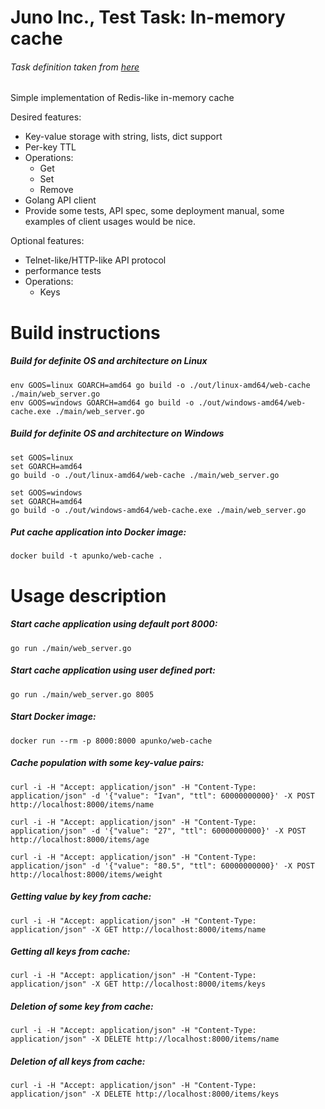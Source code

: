 # Juno Inc., Test Task: In-memory cache
###### Task definition taken from [here](https://github.com/gojuno/test_tasks)

Simple implementation of Redis-like in-memory cache

Desired features:
- Key-value storage with string, lists, dict support
- Per-key TTL
- Operations:
  - Get
  - Set
  - Remove
- Golang API client
- Provide some tests, API spec, some deployment manual, some examples of client usages would be nice.

Optional features:
- Telnet-like/HTTP-like API protocol
- performance tests
- Operations:
  - Keys

# Build instructions

##### Build for definite OS and architecture on Linux
`env GOOS=linux GOARCH=amd64 go build -o ./out/linux-amd64/web-cache ./main/web_server.go`  
`env GOOS=windows GOARCH=amd64 go build -o ./out/windows-amd64/web-cache.exe ./main/web_server.go`

##### Build for definite OS and architecture on Windows
`set GOOS=linux`  
`set GOARCH=amd64`  
`go build -o ./out/linux-amd64/web-cache ./main/web_server.go`

`set GOOS=windows`  
`set GOARCH=amd64`  
`go build -o ./out/windows-amd64/web-cache.exe ./main/web_server.go`

##### Put cache application into Docker image:
`docker build -t apunko/web-cache .`

# Usage description

##### Start cache application using default port 8000:
`go run ./main/web_server.go`

##### Start cache application using user defined port:
`go run ./main/web_server.go 8005`

##### Start Docker image:
`docker run --rm -p 8000:8000 apunko/web-cache`

##### Cache population with some key-value pairs:
`curl -i -H "Accept: application/json" -H "Content-Type: application/json" -d '{"value": "Ivan", "ttl": 60000000000}' -X POST http://localhost:8000/items/name`

`curl -i -H "Accept: application/json" -H "Content-Type: application/json" -d '{"value": "27", "ttl": 60000000000}' -X POST http://localhost:8000/items/age`

`curl -i -H "Accept: application/json" -H "Content-Type: application/json" -d '{"value": "80.5", "ttl": 60000000000}' -X POST http://localhost:8000/items/weight`

##### Getting value by key from cache:
`curl -i -H "Accept: application/json" -H "Content-Type: application/json" -X GET http://localhost:8000/items/name`

##### Getting all keys from cache:
`curl -i -H "Accept: application/json" -H "Content-Type: application/json" -X GET http://localhost:8000/items/keys`

##### Deletion of some key from cache:
`curl -i -H "Accept: application/json" -H "Content-Type: application/json" -X DELETE http://localhost:8000/items/name`

##### Deletion of all keys from cache:
`curl -i -H "Accept: application/json" -H "Content-Type: application/json" -X DELETE http://localhost:8000/items/keys`
